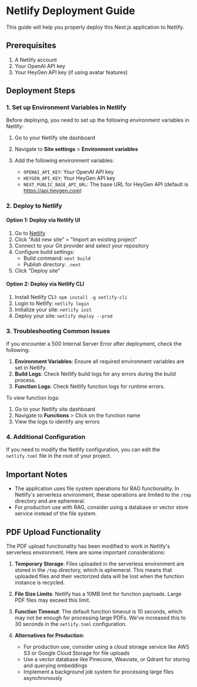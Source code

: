 # Netlify Deployment Guide

This guide will help you properly deploy this Next.js application to Netlify.

## Prerequisites

1. A Netlify account
2. Your OpenAI API key
3. Your HeyGen API key (if using avatar features)

## Deployment Steps

### 1. Set up Environment Variables in Netlify

Before deploying, you need to set up the following environment variables in Netlify:

1. Go to your Netlify site dashboard
2. Navigate to **Site settings** > **Environment variables**
3. Add the following environment variables:

   - `OPENAI_API_KEY`: Your OpenAI API key
   - `HEYGEN_API_KEY`: Your HeyGen API key
   - `NEXT_PUBLIC_BASE_API_URL`: The base URL for HeyGen API (default is https://api.heygen.com)

### 2. Deploy to Netlify

#### Option 1: Deploy via Netlify UI

1. Go to [Netlify](https://app.netlify.com/)
2. Click "Add new site" > "Import an existing project"
3. Connect to your Git provider and select your repository
4. Configure build settings:
   - Build command: `next build`
   - Publish directory: `.next`
5. Click "Deploy site"

#### Option 2: Deploy via Netlify CLI

1. Install Netlify CLI: `npm install -g netlify-cli`
2. Login to Netlify: `netlify login`
3. Initialize your site: `netlify init`
4. Deploy your site: `netlify deploy --prod`

### 3. Troubleshooting Common Issues

If you encounter a 500 Internal Server Error after deployment, check the following:

1. **Environment Variables**: Ensure all required environment variables are set in Netlify.
2. **Build Logs**: Check Netlify build logs for any errors during the build process.
3. **Function Logs**: Check Netlify function logs for runtime errors.

To view function logs:
1. Go to your Netlify site dashboard
2. Navigate to **Functions** > Click on the function name
3. View the logs to identify any errors

### 4. Additional Configuration

If you need to modify the Netlify configuration, you can edit the `netlify.toml` file in the root of your project.

## Important Notes

- The application uses file system operations for RAG functionality. In Netlify's serverless environment, these operations are limited to the `/tmp` directory and are ephemeral.
- For production use with RAG, consider using a database or vector store service instead of the file system.

## PDF Upload Functionality

The PDF upload functionality has been modified to work in Netlify's serverless environment. Here are some important considerations:

1. **Temporary Storage**: Files uploaded in the serverless environment are stored in the `/tmp` directory, which is ephemeral. This means that uploaded files and their vectorized data will be lost when the function instance is recycled.

2. **File Size Limits**: Netlify has a 10MB limit for function payloads. Large PDF files may exceed this limit.

3. **Function Timeout**: The default function timeout is 10 seconds, which may not be enough for processing large PDFs. We've increased this to 30 seconds in the `netlify.toml` configuration.

4. **Alternatives for Production**:
   - For production use, consider using a cloud storage service like AWS S3 or Google Cloud Storage for file uploads
   - Use a vector database like Pinecone, Weaviate, or Qdrant for storing and querying embeddings
   - Implement a background job system for processing large files asynchronously